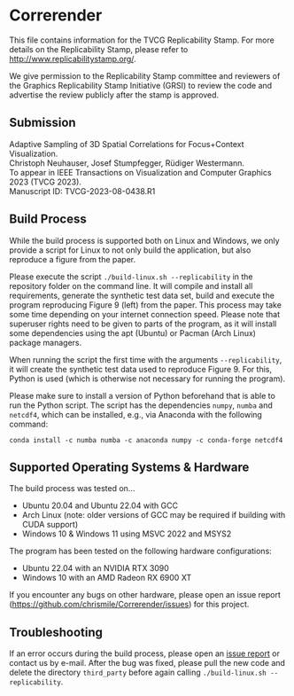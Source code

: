 # Correrender

This file contains information for the TVCG Replicability Stamp. For more details on the Replicability Stamp,
please refer to http://www.replicabilitystamp.org/.

We give permission to the Replicability Stamp committee and reviewers of the Graphics Replicability Stamp Initiative
(GRSI) to review the code and advertise the review publicly after the stamp is approved.


## Submission

Adaptive Sampling of 3D Spatial Correlations for Focus+Context Visualization. \
Christoph Neuhauser, Josef Stumpfegger, Rüdiger Westermann. \
To appear in IEEE Transactions on Visualization and Computer Graphics 2023 (TVCG 2023). \
Manuscript ID: TVCG-2023-08-0438.R1


## Build Process

While the build process is supported both on Linux and Windows, we only provide a script for Linux to not only build
the application, but also reproduce a figure from the paper.

Please execute the script `./build-linux.sh --replicability` in the repository folder on the command line.
It will compile and install all requirements, generate the synthetic test data set, build and execute the program
reproducing Figure 9 (left) from the paper.
This process may take some time depending on your internet connection speed. Please note that superuser rights need to
be given to parts of the program, as it will install some dependencies using the apt (Ubuntu) or Pacman (Arch Linux)
package managers.

When running the script the first time with the arguments `--replicability`, it will create the synthetic test data
used to reproduce Figure 9. For this, Python is used (which is otherwise not necessary for running the program).

Please make sure to install a version of Python beforehand that is able to run the Python script. The script has the
dependencies `numpy`, `numba` and `netcdf4`, which can be installed, e.g., via Anaconda with the following command:

```
conda install -c numba numba -c anaconda numpy -c conda-forge netcdf4
```


## Supported Operating Systems & Hardware

The build process was tested on...
- Ubuntu 20.04 and Ubuntu 22.04 with GCC
- Arch Linux (note: older versions of GCC may be required if building with CUDA support)
- Windows 10 & Windows 11 using MSVC 2022 and MSYS2

The program has been tested on the following hardware configurations:
- Ubuntu 22.04 with an NVIDIA RTX 3090
- Windows 10 with an AMD Radeon RX 6900 XT

If you encounter any bugs on other hardware, please open an issue report
(https://github.com/chrismile/Correrender/issues) for this project.


## Troubleshooting

If an error occurs during the build process, please open an [issue report](https://github.com/chrismile/Correrender/issues)
or contact us by e-mail. After the bug was fixed, please pull the new code and delete the directory `third_party`
before again calling `./build-linux.sh --replicability`.
